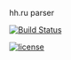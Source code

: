 hh.ru parser

[![Build Status](https://travis-ci.org/ThatEmbeddedGuy/hhparser.svg?branch=master)](https://travis-ci.org/ThatEmbeddedGuy/hhparser)

[![license](https://img.shields.io/github/license/DAVFoundation/captain-n3m0.svg?style=flat-square)](https://github.com/DAVFoundation/captain-n3m0/blob/master/LICENSE)

